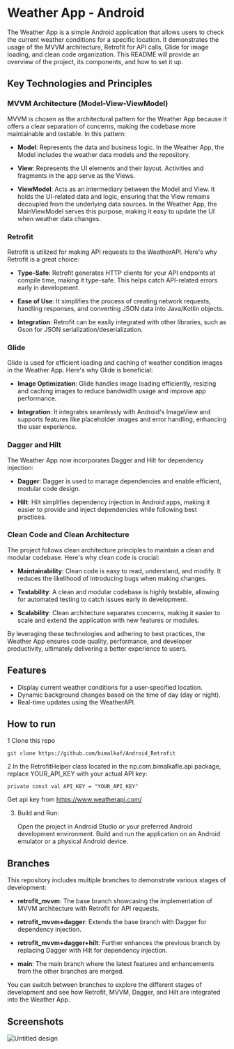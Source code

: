 # Weather App - Android


The Weather App is a simple Android application that allows users to check the current weather conditions for a specific location. It demonstrates the usage of the MVVM architecture, Retrofit for API calls, Glide for image loading, and clean code organization. This README will provide an overview of the project, its components, and how to set it up.


## Key Technologies and Principles

### MVVM Architecture (Model-View-ViewModel)

MVVM is chosen as the architectural pattern for the Weather App because it offers a clear separation of concerns, making the codebase more maintainable and testable. In this pattern:

- **Model**: Represents the data and business logic. In the Weather App, the Model includes the weather data models and the repository.

- **View**: Represents the UI elements and their layout. Activities and fragments in the app serve as the Views.

- **ViewModel**: Acts as an intermediary between the Model and View. It holds the UI-related data and logic, ensuring that the View remains decoupled from the underlying data sources. In the Weather App, the MainViewModel serves this purpose, making it easy to update the UI when weather data changes.

### Retrofit

Retrofit is utilized for making API requests to the WeatherAPI. Here's why Retrofit is a great choice:

- **Type-Safe**: Retrofit generates HTTP clients for your API endpoints at compile time, making it type-safe. This helps catch API-related errors early in development.

- **Ease of Use**: It simplifies the process of creating network requests, handling responses, and converting JSON data into Java/Kotlin objects.

- **Integration**: Retrofit can be easily integrated with other libraries, such as Gson for JSON serialization/deserialization.

### Glide

Glide is used for efficient loading and caching of weather condition images in the Weather App. Here's why Glide is beneficial:

- **Image Optimization**: Glide handles image loading efficiently, resizing and caching images to reduce bandwidth usage and improve app performance.

- **Integration**: It integrates seamlessly with Android's ImageView and supports features like placeholder images and error handling, enhancing the user experience.

### Dagger and Hilt

The Weather App now incorporates Dagger and Hilt for dependency injection:

- **Dagger**: Dagger is used to manage dependencies and enable efficient, modular code design.

- **Hilt**: Hilt simplifies dependency injection in Android apps, making it easier to provide and inject dependencies while following best practices.


### Clean Code and Clean Architecture

The project follows clean architecture principles to maintain a clean and modular codebase. Here's why clean code is crucial:

- **Maintainability**: Clean code is easy to read, understand, and modify. It reduces the likelihood of introducing bugs when making changes.

- **Testability**: A clean and modular codebase is highly testable, allowing for automated testing to catch issues early in development.

- **Scalability**: Clean architecture separates concerns, making it easier to scale and extend the application with new features or modules.

By leveraging these technologies and adhering to best practices, the Weather App ensures code quality, performance, and developer productivity, ultimately delivering a better experience to users.



## Features

- Display current weather conditions for a user-specified location.
- Dynamic background changes based on the time of day (day or night).
- Real-time updates using the WeatherAPI.

## How to run 
1 Clone this repo 

`git clone https://github.com/bimalkaf/Android_Retrofit`

2 In the RetrofitHelper class located in the np.com.bimalkafle.api package, replace YOUR_API_KEY with your actual API key:

`private const val API_KEY = "YOUR_API_KEY"`

Get api key from https://www.weatherapi.com/

3. Build and Run:
   
   Open the project in Android Studio or your preferred Android development environment. Build and run the application on an Android emulator or a physical Android device.

## Branches

This repository includes multiple branches to demonstrate various stages of development:

- **retrofit_mvvm**: The base branch showcasing the implementation of MVVM architecture with Retrofit for API requests.
  
- **retrofit_mvvm+dagger**: Extends the base branch with Dagger for dependency injection.
  
- **retrofit_mvvm+dagger+hilt**: Further enhances the previous branch by replacing Dagger with Hilt for dependency injection.

- **main**: The main branch where the latest features and enhancements from the other branches are merged.

You can switch between branches to explore the different stages of development and see how Retrofit, MVVM, Dagger, and Hilt are integrated into the Weather App.


## Screenshots

![Untitled design](https://github.com/bimalkaf/Android_Retrofit/assets/60041910/b63a1f88-88f4-441c-bad4-a928b3451f1c)



